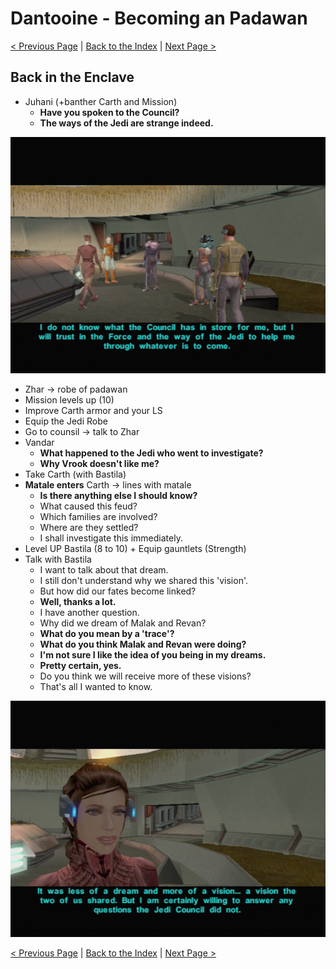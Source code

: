 # Dantooine - Becoming an Padawan

[< Previous Page](033_Dantooine.md)
| [Back to the Index](./000_Index.md)
| [Next Page >](./035_Dantooine.md)


## Back in the Enclave

- Juhani (+banther Carth and Mission)
	- **Have you spoken to the Council?**
	- **The ways of the Jedi are strange indeed.**

![](../resources/images/screenshots/danJuhaniReturns.png)

- Zhar -> robe of padawan
- Mission levels up (10)
- Improve Carth armor and your LS
- Equip the Jedi Robe
- Go to counsil -> talk to Zhar
- Vandar
	- **What happened to the Jedi who went to investigate?**
	- **Why Vrook doesn't like me?**
- Take Carth (with Bastila)
- **Matale enters** Carth -> lines with matale
	- **Is there anything else I should know?**
	- What caused this feud?
	- Which families are involved?
	- Where are they settled?
	- I shall investigate this immediately.
- Level UP Bastila (8 to 10) + Equip gauntlets (Strength)
- Talk with Bastila
	- I want to talk about that dream.
	- I still don't understand why we shared this 'vision'.
	- But how did our fates become linked?
	- **Well, thanks a lot.**
	- I have another question.
	- Why did we dream of Malak and Revan?
	- **What do you mean by a 'trace'?**
	- **What do you think Malak and Revan were doing?**
	- **I'm not sure I like the idea of you being in my dreams.**
	- **Pretty certain, yes.**
	- Do you think we will receive more of these visions?
	- That's all I wanted to know.


![](../resources/images/screenshots/danTalkWithBastila.png)


[< Previous Page](033_Dantooine.md) 
| [Back to the Index](./000_Index.md) 
| [Next Page >](./035_Dantooine.md)
